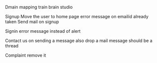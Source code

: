 Dmain mapping
	train brain studio

Signup
	Move the user to home page
	error message on emailid already taken
	Send mail on signup

Signin
	error message instead of alert

Contact us
	on sending a message also drop a mail
	message should be a thread

Complaint
	remove it